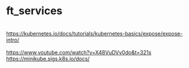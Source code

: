 # ft_services
<br>https://kubernetes.io/docs/tutorials/kubernetes-basics/expose/expose-intro/ <br>
<br>https://www.youtube.com/watch?v=X48VuDVv0do&t=321s<br>
https://minikube.sigs.k8s.io/docs/ <br>
